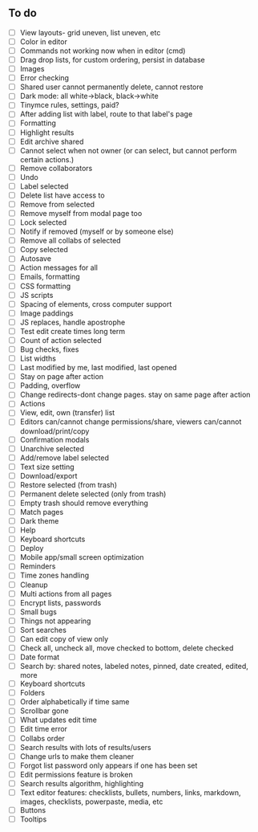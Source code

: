 ## To do
- [ ] View layouts- grid uneven, list uneven, etc  
- [ ] Color in editor
- [ ] Commands not working now when in editor (cmd)
- [ ] Drag drop lists, for custom ordering, persist in database
- [ ] Images
- [ ] Error checking
- [ ] Shared user cannot permanently delete, cannot restore
- [ ] Dark mode: all white->black, black->white
- [ ] Tinymce rules, settings, paid?
- [ ] After adding list with label, route to that label's page
- [ ] Formatting
- [ ] Highlight results
- [ ] Edit archive shared
- [ ] Cannot select when not owner (or can select, but cannot perform certain actions.)
- [ ] Remove collaborators
- [ ] Undo
- [ ] Label selected
- [ ] Delete list have access to
- [ ] Remove from selected
- [ ] Remove myself from modal page too
- [ ] Lock selected
- [ ] Notify if removed (myself or by someone else)
- [ ] Remove all collabs of selected
- [ ] Copy selected
- [ ] Autosave
- [ ] Action messages for all
- [ ] Emails, formatting
- [ ] CSS formatting
- [ ] JS scripts
- [ ] Spacing of elements, cross computer support
- [ ] Image paddings
- [ ] JS replaces, handle apostrophe
- [ ] Test edit create times long term
- [ ] Count of action selected
- [ ] Bug checks, fixes
- [ ] List widths
- [ ] Last modified by me, last modified, last opened
- [ ] Stay on page after action
- [ ] Padding, overflow
- [ ] Change redirects-dont change pages. stay on same page after action
- [ ] Actions
- [ ] View, edit, own (transfer) list
- [ ] Editors can/cannot change permissions/share, viewers can/cannot download/print/copy
- [ ] Confirmation modals
- [ ] Unarchive selected
- [ ] Add/remove label selected
- [ ] Text size setting
- [ ] Download/export
- [ ] Restore selected (from trash)
- [ ] Permanent delete selected (only from trash)
- [ ] Empty trash should remove everything
- [ ] Match pages
- [ ] Dark theme
- [ ] Help
- [ ] Keyboard shortcuts
- [ ] Deploy
- [ ] Mobile app/small screen optimization
- [ ] Reminders
- [ ] Time zones handling
- [ ] Cleanup
- [ ] Multi actions from all pages
- [ ] Encrypt lists, passwords
- [ ] Small bugs
- [ ] Things not appearing
- [ ] Sort searches
- [ ] Can edit copy of view only
- [ ] Check all, uncheck all, move checked to bottom, delete checked
- [ ] Date format
- [ ] Search by: shared notes, labeled notes, pinned, date created, edited, more
- [ ] Keyboard shortcuts
- [ ] Folders
- [ ] Order alphabetically if time same
- [ ] Scrollbar gone
- [ ] What updates edit time
- [ ] Edit time error
- [ ] Collabs order
- [ ] Search results with lots of results/users
- [ ] Change urls to make them cleaner
- [ ] Forgot list password only appears if one has been set
- [ ] Edit permissions feature is broken
- [ ] Search results algorithm, highlighting
- [ ] Text editor features: checklists, bullets, numbers, links, markdown, images, checklists, powerpaste, media, etc
- [ ] Buttons
- [ ] Tooltips
